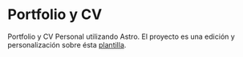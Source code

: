 # Portfolio y CV

Portfolio y CV Personal utilizando Astro. 
El proyecto es una edición y personalización sobre ésta [plantilla](https://github.com/vito8916/simple-portfolio.git).